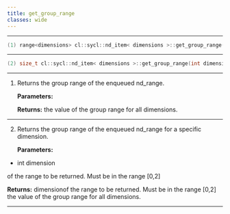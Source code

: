 ```yaml
---
title: get_group_range
classes: wide
---
```



---

```cpp
(1) range<dimensions> cl::sycl::nd_item< dimensions >::get_group_range() const
```

---

```cpp
(2) size_t cl::sycl::nd_item< dimensions >::get_group_range(int dimension) const
```

---

1. Returns the group range of the enqueued nd_range. 

   **Parameters:**

   **Returns:** the value of the group range for all dimensions. 

---

2. Returns the group range of the enqueued nd_range for a specific dimension. 

   **Parameters:**

  * int dimension

   of the range to be returned. Must be in the range [0,2] 

   **Returns:** dimensionof the range to be returned. Must be in the range [0,2] the value of the group range for all dimensions. 

---

